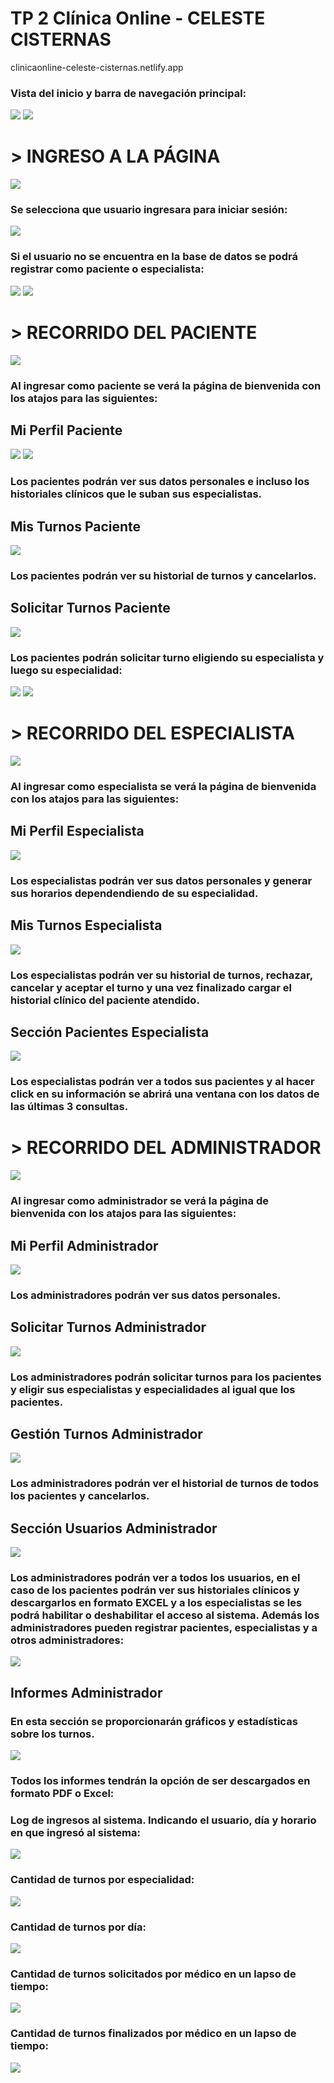 # TP 2 Clínica Online - CELESTE CISTERNAS

clinicaonline-celeste-cisternas.netlify.app

### Vista del inicio y barra de navegación principal:
![](Fotos/Home.png)
![](Fotos/NavBar%20.png)

# > INGRESO A LA PÁGINA

![](Fotos/Ingreso.png)
### Se selecciona que usuario ingresara para iniciar sesión:
![](Fotos/Login.png)

### Si el usuario no se encuentra en la base de datos se podrá registrar como paciente o especialista:
![](Fotos/Registro%20paciente.png)
![](Fotos/Registro%20especialista.png)

# > RECORRIDO DEL PACIENTE

![](Fotos/Home%20paciente.png)
### Al ingresar como paciente se verá la página de bienvenida con los atajos para las siguientes:

## Mi Perfil Paciente
![](Fotos/Mi%20perfil%20paciente.png)
![](Fotos/Historia%20clinica%20paciente.png)
### Los pacientes podrán ver sus datos personales e incluso los historiales clínicos que le suban sus especialistas.

## Mis Turnos Paciente
![](Fotos/Mis%20turnos%20paciente.png)
### Los pacientes podrán ver su historial de turnos y cancelarlos.

## Solicitar Turnos Paciente
![](Fotos/Solicitar%20turno%20paciente.png)
### Los pacientes podrán solicitar turno eligiendo su especialista y luego su especialidad:
![](Fotos/Especialidades%20solicitar%20paciente.png)
![](Fotos/Turnos%20paciente.png)

# > RECORRIDO DEL ESPECIALISTA

![](Fotos/Home%20especialista.png)
### Al ingresar como especialista se verá la página de bienvenida con los atajos para las siguientes:

## Mi Perfil Especialista
![](Fotos/Mi%20perfil%20especialista.png)
### Los especialistas podrán ver sus datos personales y generar sus horarios dependendiendo de su especialidad.

## Mis Turnos Especialista
![](Fotos/Mis%20turnos%20especialista.png)
### Los especialistas podrán ver su historial de turnos, rechazar, cancelar y aceptar el turno y una vez finalizado cargar el historial clínico del paciente atendido.

## Sección Pacientes Especialista
![](Fotos/Seccion%20pacientes%20especialista.png)
### Los especialistas podrán ver a todos sus pacientes y al hacer click en su información se abrirá una ventana con los datos de las últimas 3 consultas.

# > RECORRIDO DEL ADMINISTRADOR

![](Fotos/Home%20administrador.png)
### Al ingresar como administrador se verá la página de bienvenida con los atajos para las siguientes:

## Mi Perfil Administrador
![](Fotos/Mi%20perfil%20administrador.png)
### Los administradores podrán ver sus datos personales.

## Solicitar Turnos Administrador
![](Fotos/Solicitar%20turno%20administrador.png)
### Los administradores podrán solicitar turnos para los pacientes y eligir sus especialistas y especialidades al igual que los pacientes.

## Gestión Turnos Administrador
![](Fotos/Gestion%20turnos%20administrador.png)
### Los administradores podrán ver el historial de turnos de todos los pacientes y cancelarlos.

## Sección Usuarios Administrador
![](Fotos/Seccion%20usuarios%20administrador.png)
### Los administradores podrán ver a todos los usuarios, en el caso de los pacientes podrán ver sus historiales clínicos y descargarlos en formato EXCEL y a los especialistas se les podrá habilitar o deshabilitar el acceso al sistema. Además los administradores pueden registrar pacientes, especialistas y a otros administradores:
![](Fotos/Registro%20usuarios%20administrador.png)

## Informes Administrador
### En esta sección se proporcionarán gráficos y estadísticas sobre los turnos.

![](Fotos/Informes%20administrador.png)

### Todos los informes tendrán la opción de ser descargados en formato PDF o Excel:

### Log de ingresos al sistema. Indicando el usuario, día y horario en que ingresó al sistema:
![](Fotos/Informes%20logs%20administrador.png)

### Cantidad de turnos por especialidad:
![](Fotos/Turnos%20por%20especialidad%20administrador.png)

### Cantidad de turnos por día:
![](Fotos/Turnos%20por%20dia%20administrador.png)

### Cantidad de turnos solicitados por médico en un lapso de tiempo:
![](Fotos/Turnos%20solicitados%20por%20medico%20administrador.png)

### Cantidad de turnos finalizados por médico en un lapso de tiempo:
![](Fotos/Turnos%20finalizados%20por%20medico%20administrador.png)
